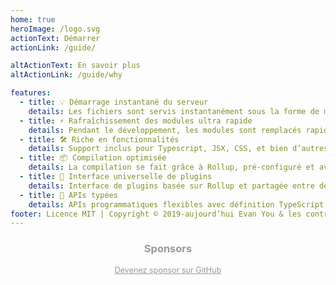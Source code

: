 ```yaml
---
home: true
heroImage: /logo.svg
actionText: Démarrer
actionLink: /guide/

altActionText: En savoir plus
altActionLink: /guide/why

features:
  - title: 💡 Démarrage instantané du serveur
    details: Les fichiers sont servis instantanément sous la forme de modules ESM ! Il n’y a pas besoin de compiler.
  - title: ⚡️ Rafraîchissement des modules ultra rapide
    details: Pendant le développement, les modules sont remplacés rapidement peu importe la taille de l’app.
  - title: 🛠️ Riche en fonctionnalités
    details: Support inclus pour Typescript, JSX, CSS, et bien d’autres.
  - title: 📦 Compilation optimisée
    details: La compilation se fait grâce à Rollup, pré-configuré et avec le support du multi-page et du mode librairie.
  - title: 🔩 Interface universelle de plugins
    details: Interface de plugins basée sur Rollup et partagée entre développement et compilation.
  - title: 🔑 APIs typées
    details: APIs programmatiques flexibles avec définition TypeScript de tous les types.
footer: Licence MIT | Copyright © 2019-aujourd’hui Evan You & les contributeurs à Vite
---
```


<script setup>
import SponsorsGroup from './.vitepress/theme/SponsorsGroup.vue'
</script>

<h3 style="text-align:center;color:#999">Sponsors</h3>

<SponsorsGroup tier="platinum" placement="landing" />

<SponsorsGroup tier="gold" placement="landing" />

<p style="text-align:center;margin-bottom:3em">
  <a style="color: #999;font-size:.9em;" href="https://github.com/sponsors/yyx990803" target="_blank" rel="noopener">Devenez sponsor sur GitHub</a>
</p>
